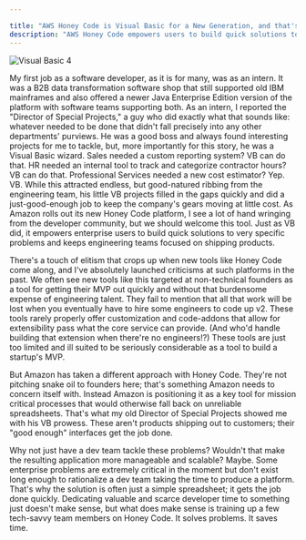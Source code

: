 ```yaml
---

title: "AWS Honey Code is Visual Basic for a New Generation, and that's a Good Thing"
description: "AWS Honey Code empowers users to build quick solutions to very specific problems and keeps engineering teams focused on shipping products."
---
```


![Visual Basic 4](/images/vb.jpg)

My first job as a software developer, as it is for many, was as an
intern. It was a B2B data transformation software shop that still
supported old IBM mainframes and also offered a newer Java Enterprise
Edition version of the platform with software teams supporting both. As
an intern, I reported the "Director of Special Projects," a guy who did
exactly what that sounds like: whatever needed to be done that didn't
fall precisely into any other departments' purviews. He was a good boss
and always found interesting projects for me to tackle, but, more
importantly for this story, he was a Visual Basic wizard. Sales needed a
custom reporting system? VB can do that. HR needed an internal tool to
track and categorize contractor hours? VB can do that. Professional
Services needed a new cost estimator? Yep. VB. While this attracted
endless, but good-natured ribbing from the engineering team, his little
VB projects filled in the gaps quickly and did a just-good-enough job to
keep the company's gears moving at little cost. As Amazon rolls out its
new Honey Code platform, I see a lot of hand wringing from the developer
community, but we should welcome this tool. Just as VB did, it empowers
enterprise users to build quick solutions to very specific problems and
keeps engineering teams focused on shipping products.

There's a touch of elitism that crops up when new tools like Honey Code
come along, and I've absolutely launched criticisms at such platforms in
the past. We often see new tools like this targeted at non-technical
founders as a tool for getting their MVP out quickly and without that
burdensome expense of engineering talent. They fail to mention that all
that work will be lost when you eventually have to hire some engineers
to code up v2. These tools rarely properly offer customization and
code-addons that allow for extensibility pass what the core service can
provide. (And who'd handle building that extension when there're no
engineers!?) These tools are just too limited and ill suited to be
seriously considerable as a tool to build a startup's MVP.

But Amazon has taken a different approach with Honey Code. They're not
pitching snake oil to founders here; that's something Amazon needs to
concern itself with. Instead Amazon is positioning it as a key tool for
mission critical processes that would otherwise fall back on unreliable
spreadsheets. That's what my old Director of Special Projects showed me
with his VB prowess. These aren't products shipping out to customers;
their "good enough" interfaces get the job done.

Why not just have a dev team tackle these problems? Wouldn't that make
the resulting application more manageable and scalable? Maybe. Some
enterprise problems are extremely critical in the moment but don't exist
long enough to rationalize a dev team taking the time to produce a
platform. That's why the solution is often just a simple spreadsheet; it
gets the job done quickly. Dedicating valuable and scarce developer time
to something just doesn't make sense, but what does make sense is
training up a few tech-savvy team members on Honey Code. It solves
problems. It saves time.
